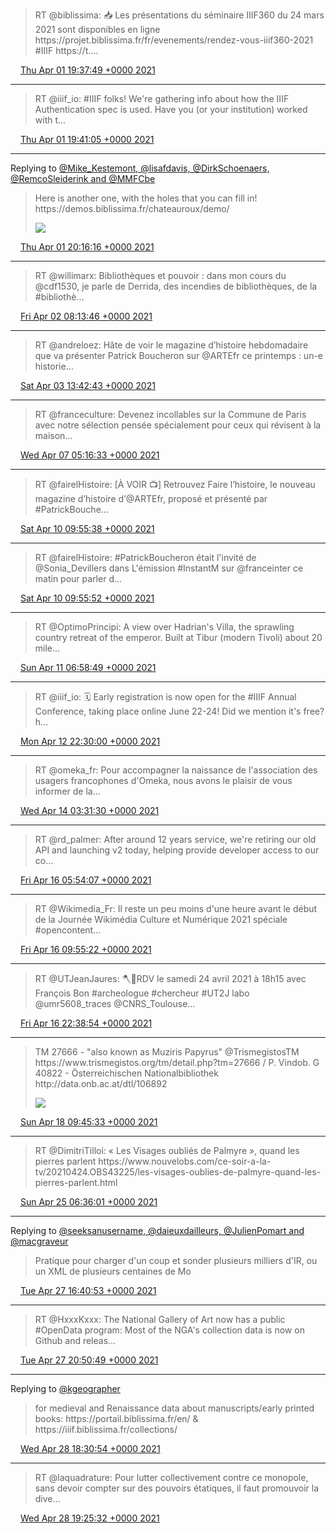 > RT @biblissima: 📥 Les présentations du séminaire IIIF360 du 24 mars 2021 sont disponibles en ligne https://projet\.biblissima\.fr/fr/evenements/rendez\-vous\-iiif360\-2021 \#IIIF https://t\.…

<img src="../../media/tweet.ico" width="12" /> [Thu Apr 01 19:37:49 +0000 2021](https://twitter.com/regisrob/status/1377706788737458181)

----

> RT @iiif\_io: \#IIIF folks\! We're gathering info about how the IIIF Authentication spec is used\. Have you \(or your institution\) worked with t…

<img src="../../media/tweet.ico" width="12" /> [Thu Apr 01 19:41:05 +0000 2021](https://twitter.com/regisrob/status/1377707612146388996)

----

Replying to [@Mike\_Kestemont, @lisafdavis, @DirkSchoenaers, @RemcoSleiderink and @MMFCbe](https://twitter.com/Mike_Kestemont/status/1377707674419265541)

> Here is another one, with the holes that you can fill in\! https://demos\.biblissima\.fr/chateauroux/demo/ 
> 
> ![](../../media/1377716464891879427-Ex6h0TcWUAYPjzG.jpg)

<img src="../../media/tweet.ico" width="12" /> [Thu Apr 01 20:16:16 +0000 2021](https://twitter.com/regisrob/status/1377716464891879427)

----

> RT @willimarx: Bibliothèques et pouvoir : dans mon cours du @cdf1530, je parle de Derrida, des incendies de bibliothèques, de la \#bibliothè…

<img src="../../media/tweet.ico" width="12" /> [Fri Apr 02 08:13:46 +0000 2021](https://twitter.com/regisrob/status/1377897028932489216)

----

> RT @andreloez: Hâte de voir le magazine d’histoire hebdomadaire que va présenter Patrick Boucheron sur @ARTEfr ce printemps : un\-e historie…

<img src="../../media/tweet.ico" width="12" /> [Sat Apr 03 13:42:43 +0000 2021](https://twitter.com/regisrob/status/1378342199956537346)

----

> RT @franceculture: Devenez incollables sur la Commune de Paris avec notre sélection pensée spécialement pour ceux qui révisent à la maison…

<img src="../../media/tweet.ico" width="12" /> [Wed Apr 07 05:16:33 +0000 2021](https://twitter.com/regisrob/status/1379664368971964416)

----

> RT @fairelHistoire: \[À VOIR 📺\] Retrouvez Faire l’histoire, le nouveau magazine d’histoire d’@ARTEfr, proposé et présenté par \#PatrickBouche…

<img src="../../media/tweet.ico" width="12" /> [Sat Apr 10 09:55:38 +0000 2021](https://twitter.com/regisrob/status/1380821768345108480)

----

> RT @fairelHistoire: \#PatrickBoucheron était l'invité de @Sonia\_Devillers  dans L'émission \#InstantM sur @franceinter ce matin pour parler d…

<img src="../../media/tweet.ico" width="12" /> [Sat Apr 10 09:55:52 +0000 2021](https://twitter.com/regisrob/status/1380821826134216713)

----

> RT @OptimoPrincipi: A view over Hadrian's Villa, the sprawling country retreat of the emperor\. Built at Tibur \(modern Tivoli\) about 20 mile…

<img src="../../media/tweet.ico" width="12" /> [Sun Apr 11 06:58:49 +0000 2021](https://twitter.com/regisrob/status/1381139656771829760)

----

> RT @iiif\_io: 🗓️ Early registration is now open for the \#IIIF Annual Conference, taking place online June 22\-24\! Did we mention it's free? h…

<img src="../../media/tweet.ico" width="12" /> [Mon Apr 12 22:30:00 +0000 2021](https://twitter.com/regisrob/status/1381736387964198915)

----

> RT @omeka\_fr: Pour accompagner la naissance de l'association des usagers francophones d'Omeka, nous avons le plaisir de vous informer de la…

<img src="../../media/tweet.ico" width="12" /> [Wed Apr 14 03:31:30 +0000 2021](https://twitter.com/regisrob/status/1382174647362404353)

----

> RT @rd\_palmer: After around 12 years service, we're retiring our old API and launching v2 today, helping provide developer access to our co…

<img src="../../media/tweet.ico" width="12" /> [Fri Apr 16 05:54:07 +0000 2021](https://twitter.com/regisrob/status/1382935315204149251)

----

> RT @Wikimedia\_Fr: Il reste un peu moins d'une heure avant le début de la Journée Wikimédia Culture et Numérique 2021 spéciale  
> \#opencontent…

<img src="../../media/tweet.ico" width="12" /> [Fri Apr 16 09:55:22 +0000 2021](https://twitter.com/regisrob/status/1382996029818204161)

----

> RT @UTJeanJaures: 🪓🎥RDV le samedi 24 avril 2021 à 18h15 avec François Bon \#archeologue \#chercheur \#UT2J labo @umr5608\_traces @CNRS\_Toulouse…

<img src="../../media/tweet.ico" width="12" /> [Fri Apr 16 22:38:54 +0000 2021](https://twitter.com/regisrob/status/1383188178186682368)

----

> TM 27666 \- "also known as Muziris Papyrus" @TrismegistosTM  https://www\.trismegistos\.org/tm/detail\.php?tm\=27666 / P\. Vindob\. G 40822 \- Österreichischen Nationalbibliothek http://data\.onb\.ac\.at/dtl/106892 
> 
> ![](../../media/1383718332084281345-EzP0eSdVcAM5NDZ.jpg)

<img src="../../media/tweet.ico" width="12" /> [Sun Apr 18 09:45:33 +0000 2021](https://twitter.com/regisrob/status/1383718332084281345)

----

> RT @DimitriTilloi: « Les Visages oubliés de Palmyre », quand les pierres parlent https://www\.nouvelobs\.com/ce\-soir\-a\-la\-tv/20210424\.OBS43225/les\-visages\-oublies\-de\-palmyre\-quand\-les\-pierres\-parlent\.html

<img src="../../media/tweet.ico" width="12" /> [Sun Apr 25 06:36:01 +0000 2021](https://twitter.com/regisrob/status/1386207351800311809)

----

Replying to [@seeksanusername, @daieuxdailleurs, @JulienPomart and @macgraveur](https://twitter.com/seeksanusername/status/1386999651459555331)

> Pratique pour charger d'un coup et sonder plusieurs milliers d'IR, ou un XML de plusieurs centaines de Mo

<img src="../../media/tweet.ico" width="12" /> [Tue Apr 27 16:40:53 +0000 2021](https://twitter.com/regisrob/status/1387084345974874112)

----

> RT @HxxxKxxx: The National Gallery of Art now has a public \#OpenData program: Most of the NGA's collection data is now on Github and releas…

<img src="../../media/tweet.ico" width="12" /> [Tue Apr 27 20:50:49 +0000 2021](https://twitter.com/regisrob/status/1387147244432936964)

----

Replying to [@kgeographer](https://twitter.com/kgeographer/status/1387131859029528577)

> for medieval and Renaissance data about manuscripts/early printed books: https://portail\.biblissima\.fr/en/ &amp; https://iiif\.biblissima\.fr/collections/

<img src="../../media/tweet.ico" width="12" /> [Wed Apr 28 18:30:54 +0000 2021](https://twitter.com/regisrob/status/1387474421678551040)

----

> RT @laquadrature: Pour lutter collectivement contre ce monopole, sans devoir compter sur des pouvoirs étatiques, il faut promouvoir la dive…

<img src="../../media/tweet.ico" width="12" /> [Wed Apr 28 19:25:32 +0000 2021](https://twitter.com/regisrob/status/1387488170829307904)